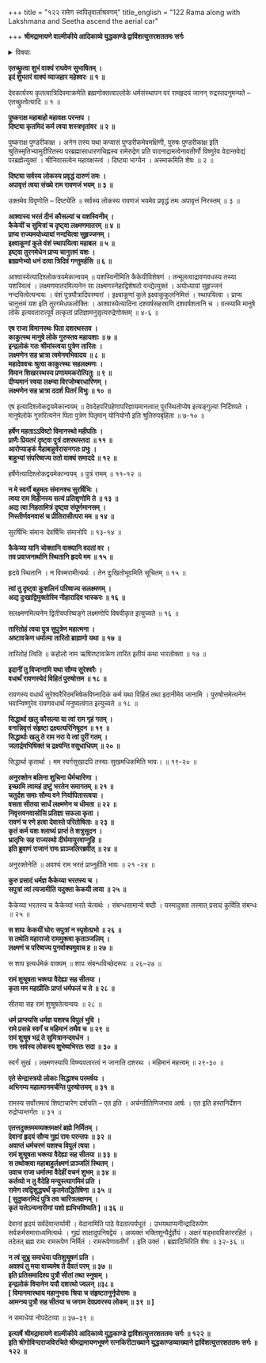 +++
title = "१२२ रामेण स्वपितृवार्ताश्रवणम्"
title_english = "122 Rama along with Lakshmana and Seetha ascend the aerial car"

+++
**श्रीमद्रामायणे वाल्मीकीये आदिकाव्ये युद्धकाण्डे द्वाविंशत्युत्तरशततमः सर्गः**


<details><summary>विषयाः</summary>

महेश्वरेण रामप्रशंसनपूर्वकंतंप्रति विमानस्थदशरथप्रशंसनेन तन्नमनचोदना ॥ १ ॥ दशरथेन स्वप्रणामिनोरामस्याङ्कारोपणेन सप्रशंसनपरिष्वङ्गमाशीर्वचनम् ॥ २ ॥ तथा रामप्रार्थनया कैकेयीशापापवदनपूर्वकं सीतालक्ष्मणौप्रति सप्रशंसनं रामसेवानुशासनेन स्वर्गगमनम् ॥ ३ ॥

</details>




**एतच्छ्रुत्वा शुभं वाक्यं राघवेण सुभाषितम् ।  
इदं शुभतरं वाक्यं व्याजहार महेश्वरः ॥ १ ॥**

देवकार्यस्य कृतत्वात्रिदिवमाक्रमेति ब्रह्मणोक्तत्वाल्लोके धर्मसंस्थापन परं रामहृदयं जानन् रुद्रस्तदनुमन्यते – एतच्छ्रुत्वेत्यादि ॥ १ ॥



**पुष्कराक्ष महाबाहो महावक्षः परन्तप ।  
दिष्ट्या कृतमिदं कर्म त्वया शस्त्रभृतांवर ॥ २ ॥**

पुष्कराक्ष पुण्डरीकाक्ष । अनेन तस्य यथा कप्यासं पुण्डरीकमेवमक्षिणी, पुरुषः पुण्डरीकाक्ष इति श्रुतिस्मृतिभ्यामुदीरितस्य परब्रह्मासाधारणचिह्नस्य रामेरुद्रेण प्रति पादनाद्रामत्वेनावतीर्णो विष्णुरेव वेदान्तवेद्यं परब्रह्मेत्युक्तं । श्रीनिवासत्वेन महावक्षस्त्वं । दिष्ट्या भाग्येन । अस्माकमिति शेषः ॥ २ ॥



**दिष्ट्या सर्वस्य लोकस्य प्रवृद्धं दारुणं तमः ।  
अपावृत्तं त्वया संख्ये राम रावणजं भयम् ॥ ३ ॥**

उक्तमेव विवृणोति – दिष्ट्येति ॥ सर्वस्य लोकस्य रावणजं भयमेव प्रवृद्धं तमः अपावृत्तं निरस्तम् ॥ ३ ॥



**आश्वास्य भरतं दीनं कौसल्यां च यशस्विनीम् ।  
कैकेयीं च सुमित्रां च दृष्ट्वा लक्ष्मणमातरम् ॥ ४ ॥  
प्राप्य राज्यमयोध्यायां नन्दयित्वा सुहृज्जनम् ।  
इक्ष्वाकूणां कुले वंशं स्थापयित्वा महाबल ॥ ५ ॥  
इष्ट्वा तुरगमेधेन प्राप्य चानुत्तमं यशः ।  
ब्राह्मणेभ्यो धनं दत्वा त्रिदिवं गन्तुमर्हसि ॥ ६ ॥**

आश्वास्येत्यादिश्लोकत्रयमेकान्वयम् ॥ यशस्विनीमिति कैकेयीविशेषणं । तन्मूलत्वाद्रावणवधस्य तस्या यशस्वित्वं । लक्ष्मणमातरमित्यनेन सा लक्ष्मणस्नेहाद्विशेषतो वन्द्येत्युक्तं । अयोध्यायां सुहृज्जनं नन्दयित्वेत्यन्वयः । वंशं पुत्रपौत्रादिपरम्परां । इक्ष्वाकूणां कुले इक्ष्वाकुकुलनिमित्तं । स्थापयित्वा । प्राप्य चानुत्तमं यश इति तुरगमेधफलोक्तिः । आश्वास्येत्यादिना दशवर्षसहस्राणि दशवर्षशतानि च । वत्स्यामि मानुषे लोके इत्यवतारात्पूर्वं तत्कृतां प्रतिज्ञामनुसृत्यरुद्रेणोक्तम् ॥ ४-६ ॥



**एष राजा विमानस्थः पिता दशरथस्तव ।  
काकुत्स्थ मानुषे लोके गुरुस्तव महायशाः ॥ ७ ॥  
इन्द्रलोकं गतः श्रीमांस्त्वया पुत्रेण तारितः ।  
लक्ष्मणेन सह भ्रात्रा त्वमेनमभिवादय ॥ ८ ॥  
महादेववचः श्रुत्वा काकुत्स्थः सहलक्ष्मणः ।  
विमान शिखरस्थस्य प्रणाममकरोत्पितुः ॥ ९ ॥  
दीप्यमानं स्वया लक्ष्म्या विरजोम्बरधारिणम् ।  
लक्ष्मणेन सह भ्रात्रा ददर्श पितरं विभुः ॥ १० ॥**

एष इत्यादिश्लोकद्वयमेकान्वयम् ॥ देवदेहपरिग्रहेणापरिज्ञायमानत्वात् पुरस्थितोप्येष इत्यङ्गुल्या निर्दिश्यते । मानुषेलोके गुरुरित्यनेन पिता पुत्रेण पितृमान् योनियोनौ इति श्रुतिरुपबृंहिता ॥ ७-१० ॥



**हर्षेण महताऽऽविष्टो विमानस्थो महीपतिः ।  
प्राणैः प्रियतरं दृष्ट्वा पुत्रं दशरथस्तदा ॥ ११ ॥  
आरोप्याङ्कं मैहाबाहुर्वरासनगतः प्रभुः ।  
बाहुभ्यां संपरिष्वज्य ततो वाक्यं समाददे ॥ १२ ॥**

हर्षेणेत्यादिश्लोकद्वयमेकान्वयम् ॥ पुत्रं रामम् ॥ ११-१२ ॥



**न मे स्वर्गो बहुमतः संमानश्च सुरर्षिभिः ।  
त्वया राम विहीनस्य सत्यं प्रतिशृणोमि ते ॥ १३ ॥  
अद्य त्वा निहतामित्रं दृष्ट्वा संपूर्णमानसम् ।  
निस्तीर्णवनवासं च प्रीतिरासीत्परा मम ॥ १४ ॥**

सुरर्षिभिः संमानः देवर्षिभिः संमानोपि ॥ १३-१४ ॥



**कैकेय्या यानि चोक्तानि वाक्यानि वदतां वर ।  
तव प्रवाजनार्थानि स्थितानि हृदये मम ॥ १५ ॥**

हृदये स्थितानि । न विस्मरामीत्यर्थः । तेन दुःखितोभूवमिति सूचितम् ॥ १५ ॥



**त्वां तु दृष्ट्वा कुशलिनं परिष्वज्य सलक्ष्मणम् ।  
अद्य दुःखाद्विमुक्तोस्मि नीहारादिव भास्करः ॥ १६ ॥**

सलक्ष्मणमित्यनेन द्वितीयपरिष्वङ्गे लक्ष्मणोपि विषयीकृत इत्युच्यते ॥ १६ ॥



**तारितोहं त्वया पुत्र सुपुत्रेण महात्मना ।  
अष्टावक्रेण धर्मात्मा तारितो ब्राह्मणो यथा ॥ १७ ॥**

तारितोहं त्विति ॥ कहोलो नाम ऋषिरष्टावक्रेण तारित इतीयं कथा भारतोक्ता ॥ १७ ॥



**इदानीं तु विजानामि यथा सौम्य सुरेश्वरैः ।  
वधार्थं रावणस्येदं विहितं पुरुषोत्तम ॥ १८ ॥**

रावणस्य वधार्थं सुरेश्वरैरिदमभिषेकविघ्नादिकं कर्म यथा विहितं तथा इदानीमेव जानामि । पुरुषोत्तमेत्यनेन भवान्विष्णुरेव रावणवधार्थं मनुष्यत्वंगत इत्युच्यते ॥ १८ ॥



**सिद्धार्था खलु कौसल्या या त्वां राम गृहं गतम् ।  
वनान्निवृत्तं संहृष्टा द्रक्ष्यत्यरिनिषूदन ॥ १९ ॥  
सिद्धार्थाः खलु ते राम नरा ये त्वां पुरीं गतम् ।  
जलार्द्रमभिषिक्तं च द्रक्ष्यन्ति वसुधाधिपम् ॥ २० ॥**

सिद्धार्था कृतार्था । मम स्वर्गसुखादपि तस्याः सुखमधिकमिति भावः। ॥ १९-२० ॥



**अनुरक्तेन बलिना शुचिना धैर्मचारिणा ।  
इच्छामि त्वामहं द्रष्टुं भरतेन समागतम् ॥ २१ ॥  
चतुर्दश समाः सौम्य वने निर्यापितास्त्वया ।  
वसता सीतया सार्धं लक्ष्मणेन च धीमता ॥ २२ ॥  
निवृत्तवनवासोसि प्रतिज्ञा सफला कृता ।  
रावणं च रणे हत्वा देवास्ते परितोषिताः ॥ २३ ॥  
कृतं कर्म यशः श्लाघ्यं प्राप्तं ते शत्रुसूदन ।  
भ्रातृभिः सह राज्यस्थो दीर्घमायुरवाप्नुहि ॥  
इति ब्रुवाणं राजानं रामः प्राञ्जलिरब्रवीत् ॥ २४ ॥**

अनुरक्तेनेति ॥ अवश्यं राम भरतं प्राप्नुहीति भावः ॥ २१ -२४ ॥



**कुरु प्रसादं धर्मज्ञ कैकेय्या भरतस्य च ।  
सपुत्रां त्वां त्यजामीति यदुक्ता केकयी त्वया ॥ २५ ॥**

कैकेय्या भरतस्य च कैकेय्यां भरते चेत्यर्थः । संबन्धसामान्ये षष्ठी । यस्मादुक्ता तस्मात् प्रसादं कुर्विति संबन्धः ॥ २५ ॥



**स शापः केकयीं घोरः सपुत्रां न स्पृशेत्प्रभो ॥ २६ ॥  
स तथेति महाराजो राममुक्त्वा कृताञ्जलिम् ।  
लक्ष्मणं च परिष्वज्य पुनर्वाक्यमुवाच ह ॥ २७ ॥**

स शाप इत्यर्धमेकं वाक्यम् ॥ शापः संबन्धविच्छेदरूपः ॥ २६–२७ ॥



**रामं शुश्रूषता भक्त्या वैदेह्या सह सीतया ।  
कृता मम महाप्रीतिः प्राप्तं धर्मफलं च ते ॥ २८ ॥**

सीतया सह रामं शुश्रूषतेत्यन्वयः ॥ २८ ॥



**धर्म प्राप्स्यसि धर्मज्ञ यशश्च विपुलं भुवि ।  
रामे प्रसन्ने स्वर्गं च महिमानं तथैव च ॥ २९ ॥  
रामं शुश्रूष भद्रं ते सुमित्रानन्दवर्धन ।  
रामः सर्वस्य लोकस्य शुभेष्वभिरतः सदा ॥ ३० ॥**

स्वर्गं सुखं । लक्ष्मणस्यापि विष्ण्ववतारत्वं न जानाति दशरथः । महिमानं महत्त्वम् ॥ २९-३० ॥



**एते सेन्द्रास्त्रयो लोकाः सिद्धाश्च परमर्षयः ।  
अभिगम्य महात्मानमर्चन्ति पुरुषोत्तमम् ॥ ३१ ॥**

रामस्य सर्वोत्तमत्वं शिष्टाचारेण दर्शयति – एत इति । अर्चन्तीतिणिजभाव आर्षः । एत इति हस्तनिर्देशन रुद्रोप्यन्तर्गतः ॥ ३१ ॥



**एतत्तदुक्तममव्यक्तमक्षरं ब्रह्मे निर्मितम् ।  
देवानां हृदयं सौम्य गुह्यं रामः परन्तपः ॥ ३२ ॥  
अवाप्तं धर्मचरणं यशश्च विपुलं त्वया ।  
रामं शुश्रूषता भक्त्या वैदेह्या सह सीतया ॥ ३३ ॥  
स तथोक्त्वा महाबाहुर्लक्ष्मणं प्राञ्जलिं स्थितम् ।  
उवाच राजा धर्मात्मा वैदेहीं वचनं शुभम् ॥ ३४ ॥  
कर्तव्यो न तु वैदेहि मन्युस्त्यागमिमं प्रति ।  
रामेण त्वद्विशुद्ध्यर्थं कृतमेतद्धितैषिणा ॥ ३५ ॥  
\[ सुदुष्करमिदं पुत्रि तव चारित्रलक्षणम् ।  
कृतं यत्तेऽन्यनारीणां यशो ह्यभिभविष्यति \] ॥ ३६ ॥**

देवानां हृदयं सर्वदेवान्तर्यामी । वेदानामिति पाठे वेदतात्पर्यभूतं । उभयथाप्यनीन्द्रादिरूपेण सर्वकर्मसमाराध्यमित्यर्थः । गुह्यं साक्षादुपनिषद्वेयं । अव्यक्तं भक्तिशून्यैर्दुर्ज्ञेयं । अक्षरं षड्भावविकाररहितं । तदेतत् ब्रह्म रामः रामरूपेण निर्मितं । रामरूपेणावतीर्णं । इति उक्तं । ब्रह्मादिभिरिति शेषः ॥ ३२-३६ ॥



**न त्वं सुभ्रु समाधेया पतिशुश्रूषणं प्रति ।  
अवश्यं तु मया वाच्यमेष ते दैवतं परम् ॥ ३७ ॥  
इति प्रतिसमादिश्य पुत्रौ सीतां तथा स्नुषाम् ।  
इन्द्रलोकं विमानेन ययौ दशरथो ज्वलन् ॥३८॥  
\[ विमानमास्थाय महानुभावः श्रिया च संहृष्टतनुर्नृपोत्तमः ॥  
आमन्त्र्य पुत्रौ सह सीतया च जगाम देवप्रवरस्य लोकम् ॥ ३९ ॥ \]**

न समाधेया नोपदेटव्या ॥ ३७–३९ ॥



**इत्यार्षे श्रीमद्रामायणे वाल्मीकीये आदिकाव्ये युद्धकाण्डे द्वाविंशत्युत्तरशततमः सर्गः ॥ १२२ ॥  
इति श्रीगोविन्दराजविरचिते श्रीमद्रामायणभूषणे रत्नकिरीटाख्याने युद्धकाण्डव्याख्याने द्वाविंशत्युत्तरशततमः सर्गः ॥ १२२ ॥**
